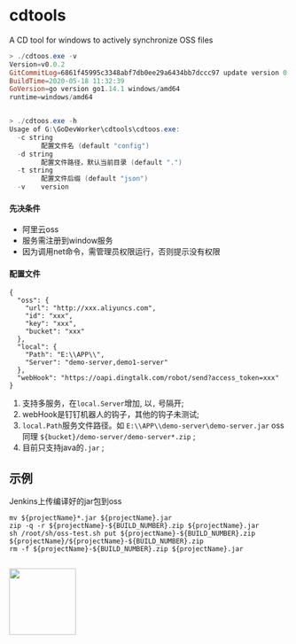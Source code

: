 # cdtools

A CD tool for windows to actively synchronize OSS files

```PowerShell
> ./cdtoos.exe -v
Version=v0.0.2
GitCommitLog=6861f45995c3348abf7db0ee29a6434bb7dccc97 update version 0.0.2
BuildTime=2020-05-18 11:32:39
GoVersion=go version go1.14.1 windows/amd64
runtime=windows/amd64


> ./cdtoos.exe -h
Usage of G:\GoDevWorker\cdtools\cdtoos.exe:
  -c string
        配置文件名 (default "config")
  -d string
        配置文件路径，默认当前目录 (default ".")
  -t string
        配置文件后缀 (default "json")
  -v    version
```

#### 先决条件

* 阿里云oss
* 服务需注册到window服务
* 因为调用net命令，需管理员权限运行，否则提示没有权限

#### 配置文件

```josn
{
  "oss": {
    "url": "http://xxx.aliyuncs.com",
    "id": "xxx",
    "key": "xxx",
    "bucket": "xxx"
  },
  "local": {
    "Path": "E:\\APP\\",
    "Server": "demo-server,demo1-server"
  },
  "webHook": "https://oapi.dingtalk.com/robot/send?access_token=xxx"
}
```

1. 支持多服务，在`local.Server`增加, 以`,` 号隔开;
2. webHook是钉钉机器人的钩子，其他的钩子未测试;
3. `local.Path`服务文件路径。如 `E:\\APP\\demo-server\demo-server.jar`  oss同理 `${bucket}/demo-server/demo-server*.zip` ;
4. 目前只支持java的`.jar` ;

## 示例

Jenkins上传编译好的jar包到oss

```
mv ${projectName}*.jar ${projectName}.jar
zip -q -r ${projectName}-${BUILD_NUMBER}.zip ${projectName}.jar
sh /root/sh/oss-test.sh put ${projectName}-${BUILD_NUMBER}.zip ${projectName}/${projectName}-${BUILD_NUMBER}.zip
rm -f ${projectName}-${BUILD_NUMBER}.zip ${projectName}.jar
```

```

```



<img src="https://github.com/ProdanLabs/Golang-practice-project/blob/master/image/qrcode_for_gh.jpg" width="120">
